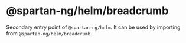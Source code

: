 # @spartan-ng/helm/breadcrumb

Secondary entry point of `@spartan-ng/helm`. It can be used by importing from `@spartan-ng/helm/breadcrumb`.
